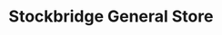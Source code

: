 ---
title: "Stockbridge General Store"
url: /stockbridge/stockbridge-general-store/
shop: Dorfladen
---